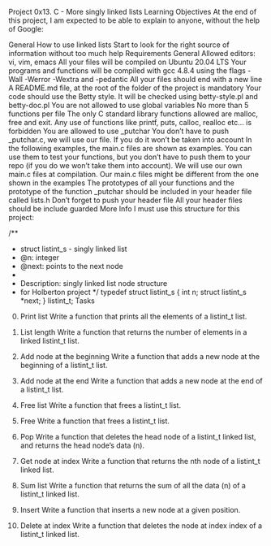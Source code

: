 Project 0x13. C - More singly linked lists
Learning Objectives
At the end of this project, I am expected to be able to explain to anyone, without the help of Google:

General
How to use linked lists
Start to look for the right source of information without too much help
Requirements
General
Allowed editors: vi, vim, emacs
All your files will be compiled on Ubuntu 20.04 LTS
Your programs and functions will be compiled with gcc 4.8.4 using the flags -Wall -Werror -Wextra and -pedantic
All your files should end with a new line
A README.md file, at the root of the folder of the project is mandatory
Your code should use the Betty style. It will be checked using betty-style.pl and betty-doc.pl
You are not allowed to use global variables
No more than 5 functions per file
The only C standard library functions allowed are malloc, free and exit. Any use of functions like printf, puts, calloc, realloc etc… is forbidden
You are allowed to use _putchar
You don’t have to push _putchar.c, we will use our file. If you do it won’t be taken into account
In the following examples, the main.c files are shown as examples. You can use them to test your functions, but you don’t have to push them to your repo (if you do we won’t take them into account). We will use our own main.c files at compilation. Our main.c files might be different from the one shown in the examples
The prototypes of all your functions and the prototype of the function _putchar should be included in your header file called lists.h
Don’t forget to push your header file
All your header files should be include guarded
More Info
I must use this structure for this project:

/**
 * struct listint_s - singly linked list
 * @n: integer
 * @next: points to the next node
 *
 * Description: singly linked list node structure
 * for Holberton project
 */
typedef struct listint_s
{
    int n;
    struct listint_s *next;
} listint_t;
Tasks
0. Print list
Write a function that prints all the elements of a listint_t list.

1. List length
Write a function that returns the number of elements in a linked listint_t list.

2. Add node at the beginning
Write a function that adds a new node at the beginning of a listint_t list.

3. Add node at the end
Write a function that adds a new node at the end of a listint_t list.

4. Free list
Write a function that frees a listint_t list.

5. Free
Write a function that frees a listint_t list.

6. Pop
Write a function that deletes the head node of a listint_t linked list, and returns the head node’s data (n).

7. Get node at index
Write a function that returns the nth node of a listint_t linked list.

8. Sum list
Write a function that returns the sum of all the data (n) of a listint_t linked list.

9. Insert
Write a function that inserts a new node at a given position.

10. Delete at index
Write a function that deletes the node at index index of a listint_t linked list.
